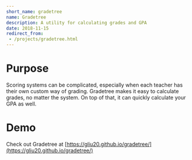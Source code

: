 ```yaml
---
short_name: gradetree
name: Gradetree
description: A utility for calculating grades and GPA
date: 2018-11-15
redirect_from:
 - /projects/gradetree.html
---
```


# Purpose
Scoring systems can be complicated, especially when each teacher has their own custom way of grading. Gradetree makes it easy to calculate grades, no matter the system. On top of that, it can quickly calculate your GPA as well.

# Demo
Check out Gradetree at [https://gliu20.github.io/gradetree/](https://gliu20.github.io/gradetree/)
